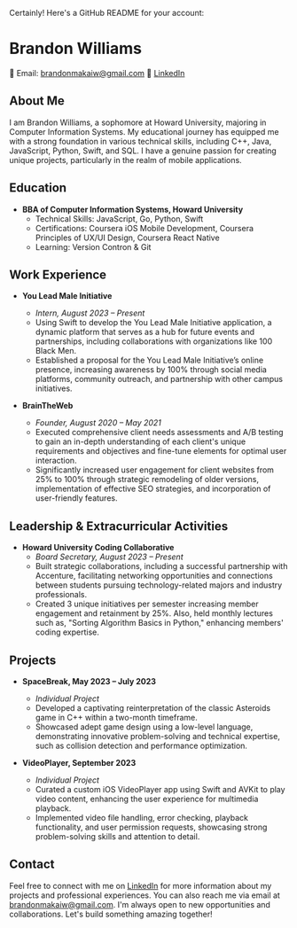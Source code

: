 Certainly! Here's a GitHub README for your account:

# Brandon Williams

📧 Email: brandonmakaiw@gmail.com
🔗 [LinkedIn](https://www.linkedin.com/in/brandon-williams/)

## About Me

I am Brandon Williams, a sophomore at Howard University, majoring in Computer Information Systems. My educational journey has equipped me with a strong foundation in various technical skills, including C++, Java, JavaScript, Python, Swift, and SQL. I have a genuine passion for creating unique projects, particularly in the realm of mobile applications.

## Education

- **BBA of Computer Information Systems, Howard University**
  - Technical Skills: JavaScript, Go, Python, Swift
  - Certifications: Coursera iOS Mobile Development, Coursera Principles of UX/UI Design, Coursera React Native
  - Learning: Version Contron & Git

## Work Experience

- **You Lead Male Initiative**
  - *Intern, August 2023 – Present*
  - Using Swift to develop the You Lead Male Initiative application, a dynamic platform that serves as a hub for future events and partnerships, including collaborations with organizations like 100 Black Men.
  - Established a proposal for the You Lead Male Initiative’s online presence, increasing awareness by 100% through social media platforms, community outreach, and partnership with other campus initiatives.

- **BrainTheWeb**
  - *Founder, August 2020 – May 2021*
  - Executed comprehensive client needs assessments and A/B testing to gain an in-depth understanding of each client's unique requirements and objectives and fine-tune elements for optimal user interaction.
  - Significantly increased user engagement for client websites from 25% to 100% through strategic remodeling of older versions, implementation of effective SEO strategies, and incorporation of user-friendly features.

## Leadership & Extracurricular Activities

- **Howard University Coding Collaborative**
  - *Board Secretary, August 2023 – Present*
  - Built strategic collaborations, including a successful partnership with Accenture, facilitating networking opportunities and connections between students pursuing technology-related majors and industry professionals.
  - Created 3 unique initiatives per semester increasing member engagement and retainment by 25%. Also, held monthly lectures such as, "Sorting Algorithm Basics in Python," enhancing members' coding expertise.

## Projects

- **SpaceBreak, May 2023 – July 2023**
  - *Individual Project*
  - Developed a captivating reinterpretation of the classic Asteroids game in C++ within a two-month timeframe.
  - Showcased adept game design using a low-level language, demonstrating innovative problem-solving and technical expertise, such as collision detection and performance optimization.

- **VideoPlayer, September 2023**
  - *Individual Project*
  - Curated a custom iOS VideoPlayer app using Swift and AVKit to play video content, enhancing the user experience for multimedia playback.
  - Implemented video file handling, error checking, playback functionality, and user permission requests, showcasing strong problem-solving skills and attention to detail.

## Contact

Feel free to connect with me on [LinkedIn](https://www.linkedin.com/in/brandon-williams/) for more information about my projects and professional experiences. You can also reach me via email at brandonmakaiw@gmail.com. I'm always open to new opportunities and collaborations. Let's build something amazing together!
<!---
brandonmakai/brandonmakai is a ✨ special ✨ repository because its `README.md` (this file) appears on your GitHub profile.
You can click the Preview link to take a look at your changes.
--->
